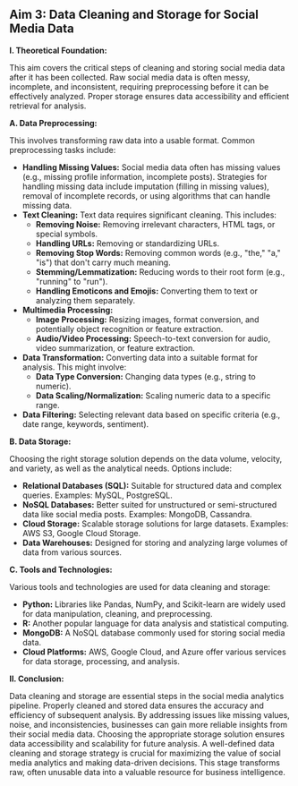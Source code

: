 ## Aim 3: Data Cleaning and Storage for Social Media Data

**I. Theoretical Foundation:**

This aim covers the critical steps of cleaning and storing social media data after it has been collected.  Raw social media data is often messy, incomplete, and inconsistent, requiring preprocessing before it can be effectively analyzed.  Proper storage ensures data accessibility and efficient retrieval for analysis.

**A. Data Preprocessing:**

This involves transforming raw data into a usable format. Common preprocessing tasks include:

* **Handling Missing Values:** Social media data often has missing values (e.g., missing profile information, incomplete posts). Strategies for handling missing data include imputation (filling in missing values), removal of incomplete records, or using algorithms that can handle missing data.
* **Text Cleaning:** Text data requires significant cleaning. This includes:
    * **Removing Noise:** Removing irrelevant characters, HTML tags, or special symbols.
    * **Handling URLs:**  Removing or standardizing URLs.
    * **Removing Stop Words:** Removing common words (e.g., "the," "a," "is") that don't carry much meaning.
    * **Stemming/Lemmatization:** Reducing words to their root form (e.g., "running" to "run").
    * **Handling Emoticons and Emojis:** Converting them to text or analyzing them separately.
* **Multimedia Processing:**
    * **Image Processing:** Resizing images, format conversion, and potentially object recognition or feature extraction.
    * **Audio/Video Processing:** Speech-to-text conversion for audio, video summarization, or feature extraction.
* **Data Transformation:** Converting data into a suitable format for analysis. This might involve:
    * **Data Type Conversion:** Changing data types (e.g., string to numeric).
    * **Data Scaling/Normalization:** Scaling numeric data to a specific range.
* **Data Filtering:** Selecting relevant data based on specific criteria (e.g., date range, keywords, sentiment).

**B. Data Storage:**

Choosing the right storage solution depends on the data volume, velocity, and variety, as well as the analytical needs. Options include:

* **Relational Databases (SQL):** Suitable for structured data and complex queries. Examples: MySQL, PostgreSQL.
* **NoSQL Databases:** Better suited for unstructured or semi-structured data like social media posts. Examples: MongoDB, Cassandra.
* **Cloud Storage:** Scalable storage solutions for large datasets. Examples: AWS S3, Google Cloud Storage.
* **Data Warehouses:** Designed for storing and analyzing large volumes of data from various sources.

**C. Tools and Technologies:**

Various tools and technologies are used for data cleaning and storage:

* **Python:** Libraries like Pandas, NumPy, and Scikit-learn are widely used for data manipulation, cleaning, and preprocessing.
* **R:** Another popular language for data analysis and statistical computing.
* **MongoDB:** A NoSQL database commonly used for storing social media data.
* **Cloud Platforms:** AWS, Google Cloud, and Azure offer various services for data storage, processing, and analysis.

**II. Conclusion:**

Data cleaning and storage are essential steps in the social media analytics pipeline.  Properly cleaned and stored data ensures the accuracy and efficiency of subsequent analysis.  By addressing issues like missing values, noise, and inconsistencies, businesses can gain more reliable insights from their social media data.  Choosing the appropriate storage solution ensures data accessibility and scalability for future analysis.  A well-defined data cleaning and storage strategy is crucial for maximizing the value of social media analytics and making data-driven decisions.  This stage transforms raw, often unusable data into a valuable resource for business intelligence.
